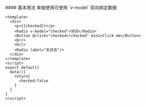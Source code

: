 <cn>
#### 基本用法
单独使用可使用 `v-model` 双向绑定数据
</cn>

```tpl
<template>
  <div>
    <p>{{checked}}</p>
    <Radio v-model="checked">测试</Radio>
    <Button @click="checked=!checked" mini>Click me</Button>
    <br/>
    <br/>
    <Radio label="无状态"/>
  </div>
</template>
<script>
export default{
  data(){
    return{
      checked:false
    }
  }
}
</script>
```